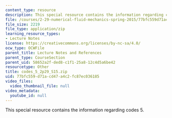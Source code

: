 ```yaml
---
content_type: resource
description: This special resource contains the information regarding codes 5.
file: /courses/2-29-numerical-fluid-mechanics-spring-2015/77bfc559d71acd47a4c2fc87ec036185_codes_5_2p29_S15.zip
file_size: 2219
file_type: application/zip
learning_resource_types:
- Lecture Notes
license: https://creativecommons.org/licenses/by-nc-sa/4.0/
ocw_type: OCWFile
parent_title: Lecture Notes and References
parent_type: CourseSection
parent_uid: 58652a2f-ded8-c1f1-25a8-12c4d5a6be42
resourcetype: Other
title: codes_5_2p29_S15.zip
uid: 77bfc559-d71a-cd47-a4c2-fc87ec036185
video_files:
  video_thumbnail_file: null
video_metadata:
  youtube_id: null
---
```

This special resource contains the information regarding codes 5.
